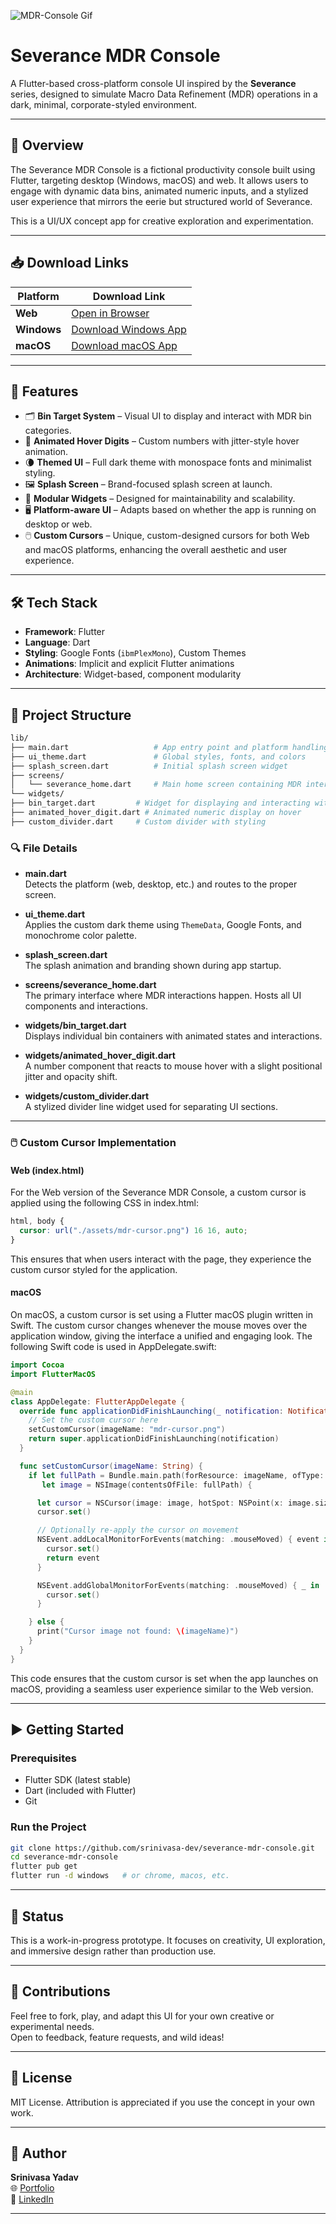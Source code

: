 ![MDR-Console Gif](https://github.com/srinivasa-dev/severance-mdr-console/blob/main/doc/mdr-console.GIF)

# Severance MDR Console

A Flutter-based cross-platform console UI inspired by the **Severance** series, designed to simulate Macro Data Refinement (MDR) operations in a dark, minimal, corporate-styled environment.

---

## 🧠 Overview

The Severance MDR Console is a fictional productivity console built using Flutter, targeting desktop (Windows, macOS) and web. It allows users to engage with dynamic data bins, animated numeric inputs, and a stylized user experience that mirrors the eerie but structured world of Severance.

This is a UI/UX concept app for creative exploration and experimentation.

---

## 📥 Download Links

| Platform    | Download Link                                                  |
|-------------|----------------------------------------------------------------|
| **Web**     | [Open in Browser](https://mdrconsole.srinivasa.dev/)           |
| **Windows** | [Download Windows App](https://github.com/srinivasa-dev/severance-mdr-console/blob/main/downloads/MDRConsole.exe) |
| **macOS**   | [Download macOS App](https://github.com/srinivasa-dev/severance-mdr-console/blob/main/downloads/MDRConsole.dmg)     |

---

## 🚀 Features

- 🗂️ **Bin Target System** – Visual UI to display and interact with MDR bin categories.
- 🔢 **Animated Hover Digits** – Custom numbers with jitter-style hover animation.
- 🌘 **Themed UI** – Full dark theme with monospace fonts and minimalist styling.
- 🖼️ **Splash Screen** – Brand-focused splash screen at launch.
- 🧩 **Modular Widgets** – Designed for maintainability and scalability.
- 🖥️ **Platform-aware UI** – Adapts based on whether the app is running on desktop or web.
- 🖱️ **Custom Cursors** – Unique, custom-designed cursors for both Web and macOS platforms, enhancing the overall aesthetic and user experience.

---

## 🛠️ Tech Stack

- **Framework**: Flutter
- **Language**: Dart
- **Styling**: Google Fonts (`ibmPlexMono`), Custom Themes
- **Animations**: Implicit and explicit Flutter animations
- **Architecture**: Widget-based, component modularity

---

## 📁 Project Structure
```bash
lib/
├── main.dart                   # App entry point and platform handling
├── ui_theme.dart               # Global styles, fonts, and colors
├── splash_screen.dart          # Initial splash screen widget
├── screens/
│   └── severance_home.dart     # Main home screen containing MDR interface
└── widgets/
├── bin_target.dart         # Widget for displaying and interacting with bin targets
├── animated_hover_digit.dart # Animated numeric display on hover
├── custom_divider.dart     # Custom divider with styling
```

### 🔍 File Details

- **main.dart**  
  Detects the platform (web, desktop, etc.) and routes to the proper screen.

- **ui_theme.dart**  
  Applies the custom dark theme using `ThemeData`, Google Fonts, and monochrome color palette.

- **splash_screen.dart**  
  The splash animation and branding shown during app startup.

- **screens/severance_home.dart**  
  The primary interface where MDR interactions happen. Hosts all UI components and interactions.

- **widgets/bin_target.dart**  
  Displays individual bin containers with animated states and interactions.

- **widgets/animated_hover_digit.dart**  
  A number component that reacts to mouse hover with a slight positional jitter and opacity shift.

- **widgets/custom_divider.dart**  
  A stylized divider line widget used for separating UI sections.

---

### 🖱️ Custom Cursor Implementation

#### Web (index.html)

For the Web version of the Severance MDR Console, a custom cursor is applied using the following CSS in index.html:
```css
html, body {
  cursor: url("./assets/mdr-cursor.png") 16 16, auto;
}
```

This ensures that when users interact with the page, they experience the custom cursor styled for the application.

#### macOS

On macOS, a custom cursor is set using a Flutter macOS plugin written in Swift. The custom cursor changes whenever the mouse moves over the application window, giving the interface a unified and engaging look. The following Swift code is used in AppDelegate.swift:

```swift
import Cocoa
import FlutterMacOS

@main
class AppDelegate: FlutterAppDelegate {
  override func applicationDidFinishLaunching(_ notification: Notification) {
    // Set the custom cursor here
    setCustomCursor(imageName: "mdr-cursor.png")
    return super.applicationDidFinishLaunching(notification)
  }

  func setCustomCursor(imageName: String) {
    if let fullPath = Bundle.main.path(forResource: imageName, ofType: nil),
       let image = NSImage(contentsOfFile: fullPath) {

      let cursor = NSCursor(image: image, hotSpot: NSPoint(x: image.size.width / 2, y: image.size.height / 2))
      cursor.set()

      // Optionally re-apply the cursor on movement
      NSEvent.addLocalMonitorForEvents(matching: .mouseMoved) { event in
        cursor.set()
        return event
      }

      NSEvent.addGlobalMonitorForEvents(matching: .mouseMoved) { _ in
        cursor.set()
      }

    } else {
      print("Cursor image not found: \(imageName)")
    }
  }
}
```

This code ensures that the custom cursor is set when the app launches on macOS, providing a seamless user experience similar to the Web version.

---

## ▶️ Getting Started

### Prerequisites

- Flutter SDK (latest stable)
- Dart (included with Flutter)
- Git

### Run the Project

```bash
git clone https://github.com/srinivasa-dev/severance-mdr-console.git
cd severance-mdr-console
flutter pub get
flutter run -d windows   # or chrome, macos, etc.
```

---

## 🧪 Status

This is a work-in-progress prototype. It focuses on creativity, UI exploration, and immersive design rather than production use.

---

## 🤝 Contributions

Feel free to fork, play, and adapt this UI for your own creative or experimental needs.  
Open to feedback, feature requests, and wild ideas!

---

## 📄 License

MIT License. Attribution is appreciated if you use the concept in your own work.

---

## 👤 Author

**Srinivasa Yadav**  
🌐 [Portfolio](https://srinivasa.dev)  
💼 [LinkedIn](https://www.linkedin.com/in/srinivasa-yadav)

---